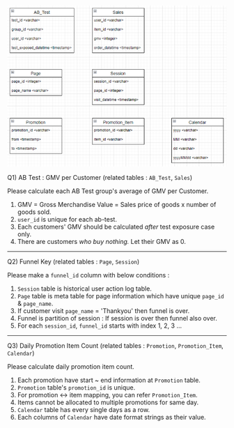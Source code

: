 ![ERD](ERD_2.PNG)


Q1) AB Test : GMV per Customer (related tables : `AB_Test`, `Sales`)  

Please calculate each AB Test group's average of GMV per Customer.  

1. GMV = Gross Merchandise Value = Sales price of goods x number of goods sold.  
2. `user_id` is unique for each ab-test. 
3. Each customers' GMV should be calculated *after* test exposure case only.  
4. There are customers *who buy nothing.* Let their GMV as 0.      

---

Q2) Funnel Key (related tables : `Page`, `Session`)  

Please make a `funnel_id` <integer> column with below conditions :  

1. `Session` table is historical user action log table.  
2. `Page` table is meta table for page information which have unique `page_id` & `page_name`.  
2. If customer visit `page_name` = 'Thankyou' then funnel is over.  
3. Funnel is partition of session : If session is over then funnel also over.   
4. For each `session_id`, `funnel_id` starts with index 1, 2, 3 ...  

---

Q3) Daily Promotion Item Count (related tables : `Promotion`, `Promotion_Item`, `Calendar`)  

Please calculate daily promotion item count.  

1. Each promotion have start ~ end information at `Promotion` table.  
2. `Promotion` table's `promotion_id` is unique.  
3. For promotion <-> item mapping, you can refer `Promotion_Item`. 
4. Items cannot be allocated to multiple promotions for same day. 
5. `Calendar` table has every single days as a row.  
6. Each columns of `Calendar` have date format strings as their value.  
